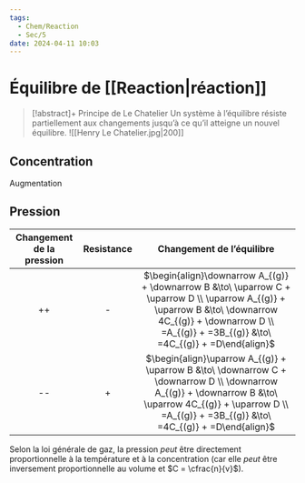 ```yaml
---
tags:
  - Chem/Reaction
  - Sec/5
date: 2024-04-11 10:03
---
```


# Équilibre de [[Reaction|réaction]]

> [!abstract]+ Principe de Le Chatelier
> Un système à l’équilibre résiste partiellement aux changements jusqu’à ce qu’il atteigne un nouvel équilibre.
> ![[Henry Le Chatelier.jpg|200]]

## Concentration

Augmentation

## Pression

| Changement de la pression | Resistance |                                                                                            Changement de l’équilibre                                                                                             |
|:-------------------------:|:----------:|:----------------------------------------------------------------------------------------------------------------------------------------------------------------------------------------------------------------:|
|            ++             |     -      | $\begin{align}\downarrow A_{(g)} + \downarrow B &\to\ \uparrow C + \uparrow D \\ \uparrow A_{(g)} + \uparrow B &\to\ \downarrow 4C_{(g)} + \downarrow D \\ =A_{(g)} + =3B_{(g)} &\to\ =4C_{(g)} + =D\end{align}$ |
|            --             |     +      | $\begin{align}\uparrow A_{(g)} + \uparrow B &\to\ \downarrow C + \downarrow D \\ \downarrow A_{(g)} + \downarrow B &\to\ \uparrow 4C_{(g)} + \uparrow D \\ =A_{(g)} + =3B_{(g)} &\to\ =4C_{(g)} + =D\end{align}$ |

Selon la loi générale de gaz, la pression *peut* être directement proportionnelle à la température et à la concentration (car elle *peut* être inversement proportionnelle au volume et $C = \cfrac{n}{v}$).